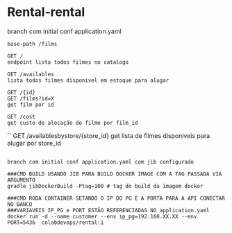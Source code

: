 # Rental-rental

branch com initial conf application.yaml

```
base-path /films
```

```
GET /
endpoint lista todos filmes no catalogo
```

```
GET /availables
lista todos filmes disponivel em estoque para alugar
```

```
GET /{id}
GET /films?id=X
get film por id
```

```
GET /cost
get custo de alocação do filme por film_id
```

``
GET /availablesbystore/{store_id}
get lista de filmes disponiveis para alugar por store_id
```

branch com initial conf application.yaml com jib configurado

###CMD BUILD USANDO JIB PARA BUILD DOCKER IMAGE COM A TAG PASSADA VIA ARGUMENTO
gradle jibDockerBuild -Ptag=100 # tag do build da imagem docker

###CMD RODA CONTAINER SETANDO O IP DO PG E A PORTA PARA A API CONECTAR NO BANCO
###VARIAVEIS IP_PG e PORT ESTÃO REFERENCIADAS NO application.yaml
docker run -d --name customer --env ip_pg=192.160.XX.XX --env PORT=5436  colabdevops/rental:1